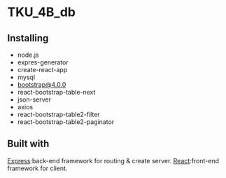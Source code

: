 # TKU_4B_db
## Installing
- node.js
- expres-generator
- create-react-app
- mysql
- bootstrap@4.0.0
- react-bootstrap-table-next
- json-server
- axios
- react-bootstrap-table2-filter
- react-bootstrap-table2-paginator

## Built with
[Express](https://www.npmjs.com/package/express):back-end framework for routing & create server.
[React](https://reactjs.org/):front-end framework for client.
